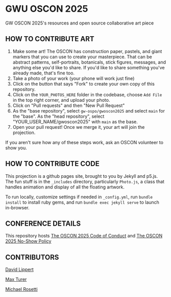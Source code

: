 # GWU OSCON 2025
GW OSCON 2025's resources and open source collaborative art piece

## HOW TO CONTRIBUTE ART
1. Make some art! The OSCON has construction paper, pastels, and giant markers that you can use to create your masterpiece. That can be abstract patterns, self-portraits, botanicals, stick figures, messages, and anything else you'd like to share. If you'd like to share something you've already made, that's fine too.
2. Take a photo of your work (your phone will work just fine)
3. Click on the button that says "Fork" to create your own copy of this repository.
4. Click on the `YOUR_PHOTOS_HERE` folder in the codebase, choose `Add File` in the top right corner, and upload your photo.
5. Click on "Pull requests" and then "New Pull Request"
6. As the "base repository", select `gw-ospo/gwoscon2025` and select `main` for the "base". As the "head repository", select "YOUR_USER_NAME/gwoscon2025" with `main` as the base. 
7. Open your pull request! Once we merge it, your art will join the projection. 

If you aren't sure how any of these steps work, ask an OSCON volunteer to show you.

## HOW TO CONTRIBUTE CODE
This projection is a github pages site, brought to you by Jekyll and p5.js.
The fun stuff is in the `_includes` directory, particularly `Photo.js`, a class that handles animation and display of all the floating artwork.

To run locally, customize settings if needed in `_config.yml`, run `bundle install` to install ruby gems, and run `bundle exec jekyll serve` to launch in-browser.

## CONFERENCE DETAILS
This repository hosts [The OSCON 2025 Code of Conduct](CODE_OF_CONDUCT.md) and [The OSCON 2025 No-Show Policy](/Users/maxturer/locals/gwoscon2025/NO_SHOW_POLICY.md)

## CONTRIBUTORS
[David Lippert](https://github.com/david-lippert)

[Max Turer](https://github.com/maxturer)

[Michael Rosetti](https://github.com/s2t2)

